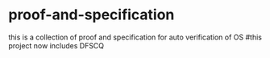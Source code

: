 # proof-and-specification
this is a collection of proof and specification for auto verification of OS
#this project now includes DFSCQ
